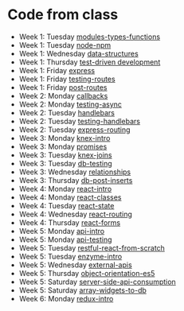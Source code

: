 # Code from class

* Week 1: Tuesday [modules-types-functions](modules-types-functions)
* Week 1: Tuesday [node-npm](node-npm)
* Week 1: Wednesday [data-structures](data-structures)
* Week 1: Thursday [test-driven development](tdd)
* Week 1: Friday [express](express)
* Week 1: Friday [testing-routes](testing-routes)
* Week 1: Friday [post-routes](post-routes)
* Week 2: Monday [callbacks](callbacks)
* Week 2: Monday [testing-async](testing-async)
* Week 2: Tuesday [handlebars](handlebars)
* Week 2: Tuesday [testing-handlebars](testing-handlebars)
* Week 2: Tuesday [express-routing](express-routing)
* Week 3: Monday [knex-intro](knex-intro)
* Week 3: Monday [promises](promises)
* Week 3: Tuesday [knex-joins](knex-joins)
* Week 3: Tuesday [db-testing](db-testing)
* Week 3: Wednesday [relationships](relationships)
* Week 3: Thursday [db-post-inserts](db-post-inserts)
* Week 4: Monday [react-intro](react-intro)
* Week 4: Monday [react-classes](react-classes)
* Week 4: Tuesday [react-state](react-state)
* Week 4: Wednesday [react-routing](react-routing)
* Week 4: Thursday [react-forms](react-forms)
* Week 5: Monday [api-intro](api-intro)
* Week 5: Monday [api-testing](api-testing)
* Week 5: Tuesday [restful-react-from-scratch](restful-react-from-scratch)
* Week 5: Tuesday [enzyme-intro](enzyme-intro)
* Week 5: Wednesday [external-apis](external-apis)
* Week 5: Thursday [object-orientation-es5](object-orientation-es5)
* Week 5: Saturday [server-side-api-consumption](server-side-api-consumption)
* Week 5: Saturday [array-widgets-to-db](array-widgets-to-db)
* Week 6: Monday [redux-intro](redux-intro)
